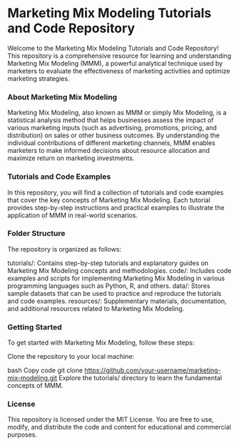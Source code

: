 # Marketing Mix Modeling Tutorials and Code Repository
Welcome to the Marketing Mix Modeling Tutorials and Code Repository! This repository is a comprehensive resource for learning and understanding Marketing Mix Modeling (MMM), a powerful analytical technique used by marketers to evaluate the effectiveness of marketing activities and optimize marketing strategies.

### About Marketing Mix Modeling
Marketing Mix Modeling, also known as MMM or simply Mix Modeling, is a statistical analysis method that helps businesses assess the impact of various marketing inputs (such as advertising, promotions, pricing, and distribution) on sales or other business outcomes. By understanding the individual contributions of different marketing channels, MMM enables marketers to make informed decisions about resource allocation and maximize return on marketing investments.

### Tutorials and Code Examples
In this repository, you will find a collection of tutorials and code examples that cover the key concepts of Marketing Mix Modeling. Each tutorial provides step-by-step instructions and practical examples to illustrate the application of MMM in real-world scenarios.

### Folder Structure
The repository is organized as follows:

tutorials/: Contains step-by-step tutorials and explanatory guides on Marketing Mix Modeling concepts and methodologies.
code/: Includes code examples and scripts for implementing Marketing Mix Modeling in various programming languages such as Python, R, and others.
data/: Stores sample datasets that can be used to practice and reproduce the tutorials and code examples.
resources/: Supplementary materials, documentation, and additional resources related to Marketing Mix Modeling.


### Getting Started
To get started with Marketing Mix Modeling, follow these steps:

Clone the repository to your local machine:

bash
Copy code
git clone https://github.com/your-username/marketing-mix-modeling.git
Explore the tutorials/ directory to learn the fundamental concepts of MMM.

### License
This repository is licensed under the MIT License. You are free to use, modify, and distribute the code and content for educational and commercial purposes.

